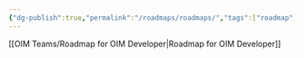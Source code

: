 ```yaml
---
{"dg-publish":true,"permalink":"/roadmaps/roadmaps/","tags":["roadmap"],"noteIcon":"","created":"2024-10-26T07:16:42.000+05:30","updated":"2024-10-26T07:16:42.000+05:30"}
---
```



[[OIM Teams/Roadmap for OIM Developer\|Roadmap for OIM Developer]]
